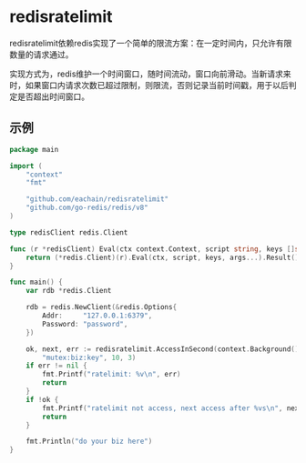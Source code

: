 # redisratelimit

redisratelimit依赖redis实现了一个简单的限流方案：在一定时间内，只允许有限数量的请求通过。

实现方式为，redis维护一个时间窗口，随时间流动，窗口向前滑动。当新请求来时，如果窗口内请求次数已超过限制，则限流，否则记录当前时间戳，用于以后判定是否超出时间窗口。

## 示例

```go
package main

import (
	"context"
	"fmt"

	"github.com/eachain/redisratelimit"
	"github.com/go-redis/redis/v8"
)

type redisClient redis.Client

func (r *redisClient) Eval(ctx context.Context, script string, keys []string, args ...any) (any, error) {
	return (*redis.Client)(r).Eval(ctx, script, keys, args...).Result()
}

func main() {
	var rdb *redis.Client

	rdb = redis.NewClient(&redis.Options{
		Addr:     "127.0.0.1:6379",
		Password: "password",
	})

	ok, next, err := redisratelimit.AccessInSecond(context.Background(), (*redisClient)(rdb),
		"mutex:biz:key", 10, 3)
	if err != nil {
		fmt.Printf("ratelimit: %v\n", err)
		return
	}
	if !ok {
		fmt.Printf("ratelimit not access, next access after %vs\n", next)
		return
	}

	fmt.Println("do your biz here")
}
```

